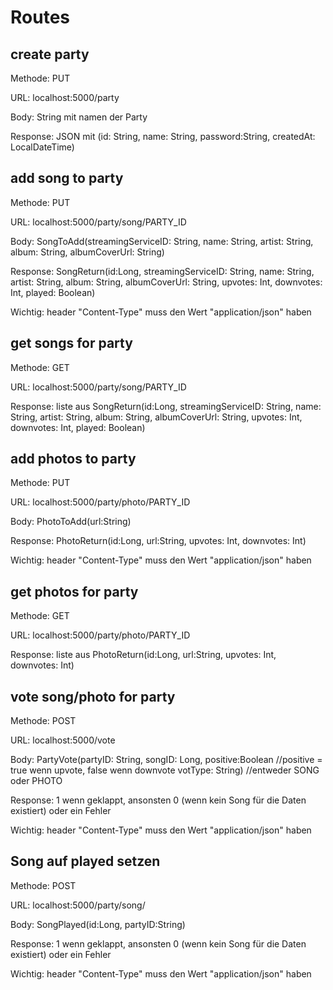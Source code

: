 # Routes
## create party
Methode: PUT

URL: localhost:5000/party

Body: String mit namen der Party 

Response: JSON mit (id: String,
                 name: String,
                 password:String,
                 createdAt: LocalDateTime)

## add song to party
Methode: PUT

URL: localhost:5000/party/song/PARTY_ID

Body: SongToAdd(streamingServiceID: String,
                     name: String,
                     artist: String,
                     album: String,
                     albumCoverUrl: String)
                     
Response: SongReturn(id:Long,
                streamingServiceID: String,
                name: String,
                artist: String,
                album: String,
                albumCoverUrl: String,
                upvotes: Int,
                downvotes: Int,
                played: Boolean)
                
Wichtig: header "Content-Type" muss den Wert "application/json" haben
                
## get songs for party
Methode: GET

URL: localhost:5000/party/song/PARTY_ID

                     
Response: liste aus SongReturn(id:Long,
                streamingServiceID: String,
                name: String,
                artist: String,
                album: String,
                albumCoverUrl: String,
                upvotes: Int,
                downvotes: Int,
                played: Boolean)
                
## add photos to party
Methode: PUT

URL: localhost:5000/party/photo/PARTY_ID

Body: PhotoToAdd(url:String)
                     
Response: PhotoReturn(id:Long,
                       url:String,
                       upvotes: Int,
                       downvotes: Int)
                
Wichtig: header "Content-Type" muss den Wert "application/json" haben

## get photos for party
Methode: GET

URL: localhost:5000/party/photo/PARTY_ID

                     
Response: liste aus PhotoReturn(id:Long,
                       url:String,
                       upvotes: Int,
                       downvotes: Int)
                
## vote song/photo for party
Methode: POST

URL: localhost:5000/vote

Body: PartyVote(partyID: String,
                     songID: Long,
                     positive:Boolean  //positive = true wenn upvote, false wenn downvote
                     votType: String) //entweder SONG oder PHOTO

                     
Response: 1 wenn geklappt, ansonsten 0 (wenn kein Song für die Daten existiert) oder ein Fehler

Wichtig: header "Content-Type" muss den Wert "application/json" haben
                
## Song auf played setzen
Methode: POST

URL: localhost:5000/party/song/

Body: SongPlayed(id:Long,
                      partyID:String)
                     
Response: 1 wenn geklappt, ansonsten 0 (wenn kein Song für die Daten existiert) oder ein Fehler

Wichtig: header "Content-Type" muss den Wert "application/json" haben
                
                
